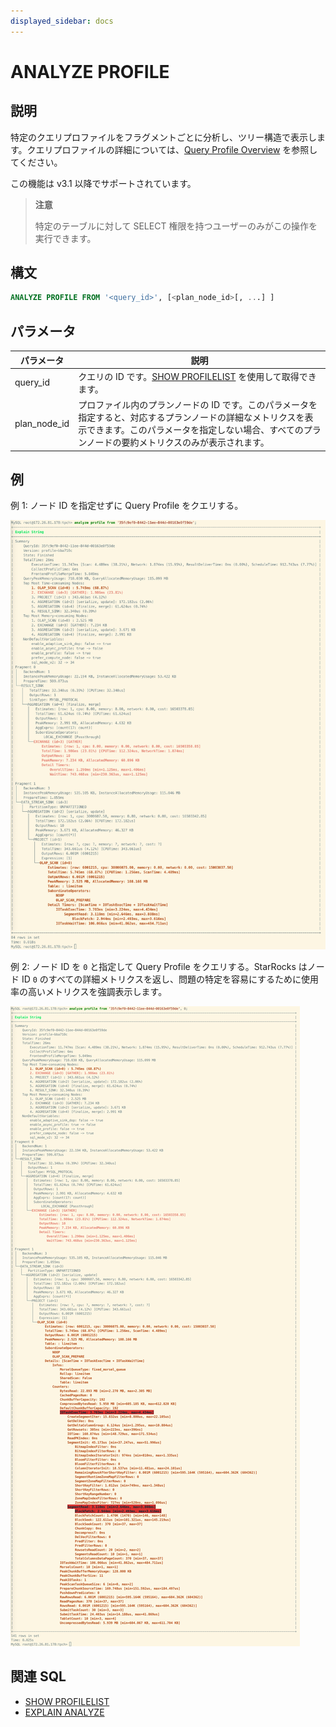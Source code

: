 ```yaml
---
displayed_sidebar: docs
---
```


# ANALYZE PROFILE

## 説明

特定のクエリプロファイルをフラグメントごとに分析し、ツリー構造で表示します。クエリプロファイルの詳細については、[Query Profile Overview](../../../../best_practices/query_tuning/query_profile_overview.md) を参照してください。

この機能は v3.1 以降でサポートされています。

> **注意**
>
> 特定のテーブルに対して SELECT 権限を持つユーザーのみがこの操作を実行できます。

## 構文

```SQL
ANALYZE PROFILE FROM '<query_id>', [<plan_node_id>[, ...] ]
```

## パラメータ

| **パラメータ** | **説明**                                                    |
| ------------- | ------------------------------------------------------------ |
| query_id      | クエリの ID です。[SHOW PROFILELIST](./SHOW_PROFILELIST.md) を使用して取得できます。 |
| plan_node_id  | プロファイル内のプランノードの ID です。このパラメータを指定すると、対応するプランノードの詳細なメトリクスを表示できます。このパラメータを指定しない場合、すべてのプランノードの要約メトリクスのみが表示されます。 |

## 例

例 1: ノード ID を指定せずに Query Profile をクエリする。

![img](../../../../_assets/Profile/text_based_profile_without_node_id.jpeg)

例 2: ノード ID を `0` と指定して Query Profile をクエリする。StarRocks はノード ID `0` のすべての詳細メトリクスを返し、問題の特定を容易にするために使用率の高いメトリクスを強調表示します。

![img](../../../../_assets/Profile/text_based_profile_with_node_id.jpeg)

## 関連 SQL

- [SHOW PROFILELIST](./SHOW_PROFILELIST.md)
- [EXPLAIN ANALYZE](./EXPLAIN_ANALYZE.md)
